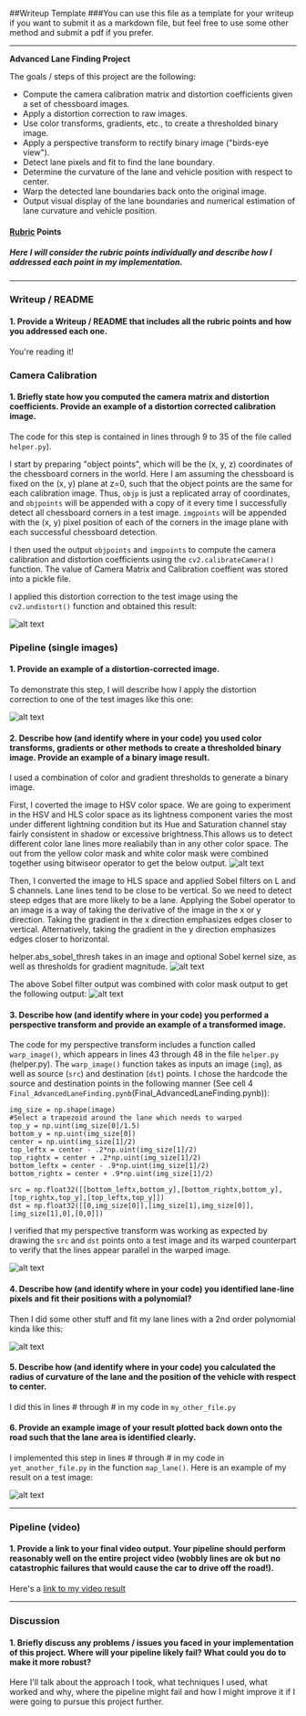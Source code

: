 ##Writeup Template
###You can use this file as a template for your writeup if you want to submit it as a markdown file, but feel free to use some other method and submit a pdf if you prefer.

---

**Advanced Lane Finding Project**

The goals / steps of this project are the following:

* Compute the camera calibration matrix and distortion coefficients given a set of chessboard images.
* Apply a distortion correction to raw images.
* Use color transforms, gradients, etc., to create a thresholded binary image.
* Apply a perspective transform to rectify binary image ("birds-eye view").
* Detect lane pixels and fit to find the lane boundary.
* Determine the curvature of the lane and vehicle position with respect to center.
* Warp the detected lane boundaries back onto the original image.
* Output visual display of the lane boundaries and numerical estimation of lane curvature and vehicle position.

[//]: # (Image References)

[image1]: ./imgs/undistort.png "Undistorted"
[image2]: ./imgs/ColorMaskCombined.png "Combined Color Mask"
[image3]: ./imgs/SobelLandS.png "Sobel on L and S channel"
[image4]: ./imgs/ColorandSobel.png "Color and Sobel Combined"
[image5]: ./imgs/warped.png "Warped Image"
[image6]: ./examples/example_output.jpg "Output"
[video1]: ./project_video.mp4 "Video"

#### [Rubric](https://review.udacity.com/#!/rubrics/571/view) Points
##### Here I will consider the rubric points individually and describe how I addressed each point in my implementation.  

---
### Writeup / README

#### 1. Provide a Writeup / README that includes all the rubric points and how you addressed each one.    

You're reading it!
### Camera Calibration

#### 1. Briefly state how you computed the camera matrix and distortion coefficients. Provide an example of a distortion corrected calibration image.

The code for this step is contained in lines through 9 to 35 of the file called `helper.py`).  

I start by preparing "object points", which will be the (x, y, z) coordinates of the chessboard corners in the world. Here I am assuming the chessboard is fixed on the (x, y) plane at z=0, such that the object points are the same for each calibration image.  Thus, `objp` is just a replicated array of coordinates, and `objpoints` will be appended with a copy of it every time I successfully detect all chessboard corners in a test image.  `imgpoints` will be appended with the (x, y) pixel position of each of the corners in the image plane with each successful chessboard detection.  

I then used the output `objpoints` and `imgpoints` to compute the camera calibration and distortion coefficients using the `cv2.calibrateCamera()` function.  The value of Camera Matrix and Calibration coeffient was stored into a pickle file.

I applied this distortion correction to the test image using the `cv2.undistort()` function and obtained this result: 

![alt text][image1]

### Pipeline (single images)

#### 1. Provide an example of a distortion-corrected image.
To demonstrate this step, I will describe how I apply the distortion correction to one of the test images like this one:

![alt text][image1]

#### 2. Describe how (and identify where in your code) you used color transforms, gradients or other methods to create a thresholded binary image.  Provide an example of a binary image result.
I used a combination of color and gradient thresholds to generate a binary image.

First, I coverted the image to HSV color space. We are going to experiment in the HSV and HLS color space as its lightness component varies the most under different lightning condition but its Hue and Saturation channel stay fairly consistent in shadow or excessive brightness.This allows us to detect different color lane lines more realiabily than in any other color space.
The out from the yellow color mask and white color mask were combined together using bitwiseor operator to get the below output.
![alt text][image2]

Then, I converted the image to HLS space and applied Sobel filters on L and S channels. Lane lines tend to be close to be vertical. So we need to detect steep edges that are more likely to be a lane. Applying the Sobel operator to an image is a way of taking the derivative of the image in the x or y direction. Taking the gradient in the x direction emphasizes edges closer to vertical.  Alternatively, taking the gradient in the y direction emphasizes edges closer to horizontal.

helper.abs_sobel_thresh takes in an image and optional Sobel kernel size, as well as thresholds for gradient magnitude. 
![alt text][image3]

The above Sobel filter output was combined with color mask output to get the following output:
![alt text][image4]

#### 3. Describe how (and identify where in your code) you performed a perspective transform and provide an example of a transformed image.

The code for my perspective transform includes a function called `warp_image()`, which appears in lines 43 through 48 in the file `helper.py` (helper.py). The `warp_image()` function takes as inputs an image (`img`), as well as source (`src`) and destination (`dst`) points.  I chose the hardcode the source and destination points in the following manner (See cell 4 `Final_AdvancedLaneFinding.pynb`(Final_AdvancedLaneFinding.pynb)):

```
img_size = np.shape(image)
#Select a trapezoid around the lane which needs to warped 
top_y = np.uint(img_size[0]/1.5)
bottom_y = np.uint(img_size[0])
center = np.uint(img_size[1]/2)
top_leftx = center - .2*np.uint(img_size[1]/2)
top_rightx = center + .2*np.uint(img_size[1]/2)
bottom_leftx = center - .9*np.uint(img_size[1]/2)
bottom_rightx = center + .9*np.uint(img_size[1]/2)

src = np.float32([[bottom_leftx,bottom_y],[bottom_rightx,bottom_y],[top_rightx,top_y],[top_leftx,top_y]])
dst = np.float32([[0,img_size[0]],[img_size[1],img_size[0]],[img_size[1],0],[0,0]])

```

I verified that my perspective transform was working as expected by drawing the `src` and `dst` points onto a test image and its warped counterpart to verify that the lines appear parallel in the warped image.

![alt text][image5]

#### 4. Describe how (and identify where in your code) you identified lane-line pixels and fit their positions with a polynomial?

Then I did some other stuff and fit my lane lines with a 2nd order polynomial kinda like this:

![alt text][image5]

#### 5. Describe how (and identify where in your code) you calculated the radius of curvature of the lane and the position of the vehicle with respect to center.

I did this in lines # through # in my code in `my_other_file.py`

#### 6. Provide an example image of your result plotted back down onto the road such that the lane area is identified clearly.

I implemented this step in lines # through # in my code in `yet_another_file.py` in the function `map_lane()`.  Here is an example of my result on a test image:

![alt text][image6]

---

### Pipeline (video)

#### 1. Provide a link to your final video output.  Your pipeline should perform reasonably well on the entire project video (wobbly lines are ok but no catastrophic failures that would cause the car to drive off the road!).

Here's a [link to my video result](./project_video.mp4)

---

### Discussion

#### 1. Briefly discuss any problems / issues you faced in your implementation of this project.  Where will your pipeline likely fail?  What could you do to make it more robust?

Here I'll talk about the approach I took, what techniques I used, what worked and why, where the pipeline might fail and how I might improve it if I were going to pursue this project further.  

